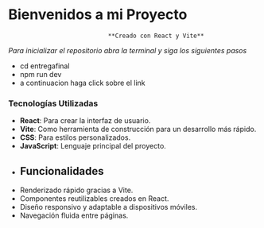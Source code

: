 # Bienvenidos a mi Proyecto
								**Creado con React y Vite**
*Para inicializar el repositorio abra la terminal y siga los siguientes pasos*
- cd entregafinal
- npm run dev
 - a continuacion haga click sobre el link
### Tecnologías Utilizadas 
- **React**: Para crear la interfaz de usuario. 
- **Vite**: Como herramienta de construcción para un desarrollo más rápido. 
- **CSS**: Para estilos personalizados.
- **JavaScript**: Lenguaje principal del proyecto.
- ## Funcionalidades
- Renderizado rápido gracias a Vite. 
-  Componentes reutilizables creados en React. 
-  Diseño responsivo y adaptable a dispositivos móviles. 
- Navegación fluida entre páginas.

